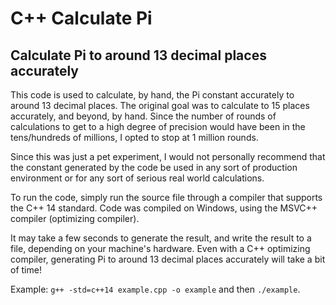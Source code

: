 # C++ Calculate Pi
## Calculate Pi to around 13 decimal places accurately

This code is used to calculate, by hand, the Pi constant accurately to around 13 decimal places.
The original goal was to calculate to 15 places accurately, and beyond, by hand.
Since the number of rounds of calculations to get to a high degree of precision would have been in the tens/hundreds of
millions, I opted to stop at 1 million rounds.

Since this was just a pet experiment, I would not personally recommend that the constant generated by the
code be used in any sort of production environment or for any sort of serious real world calculations.

To run the code, simply run the source file through a compiler that supports the C++ 14 standard.
Code was compiled on Windows, using the MSVC++ compiler (optimizing compiler).

It may take a few seconds to generate the result, and write the result to a file, depending on your machine's hardware.
Even with a C++ optimizing compiler, generating Pi to around 13 decimal places accurately will take a bit of time!

Example: `g++ -std=c++14 example.cpp -o example` and then `./example`.
